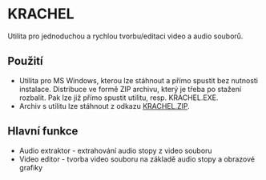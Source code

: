 # KRACHEL
Utilita pro jednoduchou a rychlou tvorbu/editaci video a audio souborů.

## Použití
* Utilita pro MS Windows, kterou lze stáhnout a přímo spustit bez nutnosti instalace. Distribuce ve formě ZIP archivu, který je třeba po stažení rozbalit. Pak lze již přímo spustit utilitu, resp. KRACHEL.EXE.
* Archiv s utilitu lze stáhnout z odkazu [KRACHEL.ZIP](http://www.cernyweb.cz/KRACHEL/KRACHEL.ZIP). 

## Hlavní funkce
* Audio extraktor - extrahování audio stopy z video souboru
* Video editor - tvorba video souboru na základě audio stopy a obrazové grafiky

 
